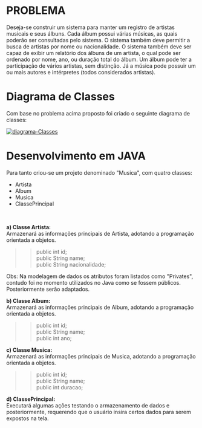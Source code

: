 # PROBLEMA

Deseja-se construir um sistema para manter um registro de artistas musicais e seus álbuns. Cada álbum possui várias músicas, 
as quais poderão ser consultadas pelo sistema. O sistema também deve permitir a busca de artistas por nome ou nacionalidade. 
O sistema também deve ser capaz de exibir um relatório dos álbuns de um artista, o qual pode ser ordenado por nome, ano, 
ou duração total do álbum. Um álbum pode ter a participação de vários artistas, sem distinção. Já a música pode possuir um ou 
mais autores e intérpretes (todos considerados artistas).
<br>


# Diagrama de Classes

Com base no problema acima proposto foi criado o seguinte diagrama de classes:

<a href="https://imgbb.com/"><img src="https://i.ibb.co/XSnZbM5/diagrama-Classes.jpg" alt="diagrama-Classes" border="0"></a>

# Desenvolvimento em JAVA

Para tanto criou-se um projeto denominado "Musica", com quatro classes: 
<br>
* Artista
* Album
* Musica
* ClassePrincipal
<br>

**a) Classe Artista:** <br>
Armazenará as informações principais de Artista, adotando a programação orientada a objetos. 

> >	public int id; <br>
> >	public String name; <br>
> > public String nacionalidade; <br>

Obs: Na modelagem de dados os atributos foram listados como "Privates", contudo foi no momento utilizados no Java como se fossem públicos. Posteriormente serão adaptados. 
<br>

**b) Classe Album:** <br>
Armazenará as informações principais de Album, adotando a programação orientada a objetos. 

> > public int id; <br>
> >	public String name; <br>
> >	public int ano; <br>

**c) Classe Musica:** <br>
Armazenará as informações principais de Musica, adotando a programação orientada a objetos.

> >	public int id; <br>
> >	public String name; <br>
> >	public int duracao; <br>

**d) ClassePrincipal:** <br>
Executará algumas ações testando o armazenamento de dados e posteriormente, requerendo que o usuário insira certos dados para serem expostos na tela. <br>
